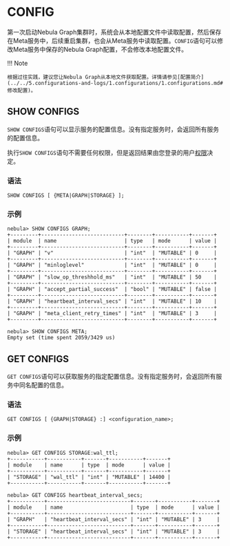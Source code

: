 # CONFIG

第一次启动Nebula Graph集群时，系统会从本地配置文件中读取配置，然后保存在Meta服务中，后续重启集群，也会从Meta服务中读取配置。`CONFIG`语句可以修改Meta服务中保存的Nebula Graph配置，不会修改本地配置文件。

!!! Note

    根据过往实践，建议您让Nebula Graph从本地文件获取配置。详情请参见[配置简介](../../5.configurations-and-logs/1.configurations/1.configurations.md#修改配置)。

## SHOW CONFIGS

`SHOW CONFIGS`语句可以显示服务的配置信息。没有指定服务时，会返回所有服务的配置信息。

执行`SHOW CONFIGS`语句不需要任何权限，但是返回结果由您登录的用户[权限](../../7.data-security/1.authentication/3.role-list.md)决定。

### 语法

```ngql
SHOW CONFIGS [ {META|GRAPH|STORAGE} ];
```

### 示例

```ngql
nebula> SHOW CONFIGS GRAPH;
+---------+---------------------------+--------+-----------+-------+
| module  | name                      | type   | mode      | value |
+---------+---------------------------+--------+-----------+-------+
| "GRAPH" | "v"                       | "int"  | "MUTABLE" | 0     |
+---------+---------------------------+--------+-----------+-------+
| "GRAPH" | "minloglevel"             | "int"  | "MUTABLE" | 0     |
+---------+---------------------------+--------+-----------+-------+
| "GRAPH" | "slow_op_threshhold_ms"   | "int"  | "MUTABLE" | 50    |
+---------+---------------------------+--------+-----------+-------+
| "GRAPH" | "accept_partial_success"  | "bool" | "MUTABLE" | false |
+---------+---------------------------+--------+-----------+-------+
| "GRAPH" | "heartbeat_interval_secs" | "int"  | "MUTABLE" | 10    |
+---------+---------------------------+--------+-----------+-------+
| "GRAPH" | "meta_client_retry_times" | "int"  | "MUTABLE" | 3     |
+---------+---------------------------+--------+-----------+-------+
```

```ngql
nebula> SHOW CONFIGS META;
Empty set (time spent 2059/3429 us)
```

## GET CONFIGS

`GET CONFIGS`语句可以获取服务的指定配置信息。没有指定服务时，会返回所有服务中同名配置的信息。

### 语法

```ngql
GET CONFIGS [ {GRAPH|STORAGE} :] <configuration_name>;
```

### 示例

```ngql
nebula> GET CONFIGS STORAGE:wal_ttl;
+-----------+-----------+-------+-----------+-------+
| module    | name      | type  | mode      | value |
+-----------+-----------+-------+-----------+-------+
| "STORAGE" | "wal_ttl" | "int" | "MUTABLE" | 14400 |
+-----------+-----------+-------+-----------+-------+
```

```ngql
nebula> GET CONFIGS heartbeat_interval_secs;
+-----------+---------------------------+-------+-----------+-------+
| module    | name                      | type  | mode      | value |
+-----------+---------------------------+-------+-----------+-------+
| "GRAPH"   | "heartbeat_interval_secs" | "int" | "MUTABLE" | 3     |
+-----------+---------------------------+-------+-----------+-------+
| "STORAGE" | "heartbeat_interval_secs" | "int" | "MUTABLE" | 3     |
+-----------+---------------------------+-------+-----------+-------+
```